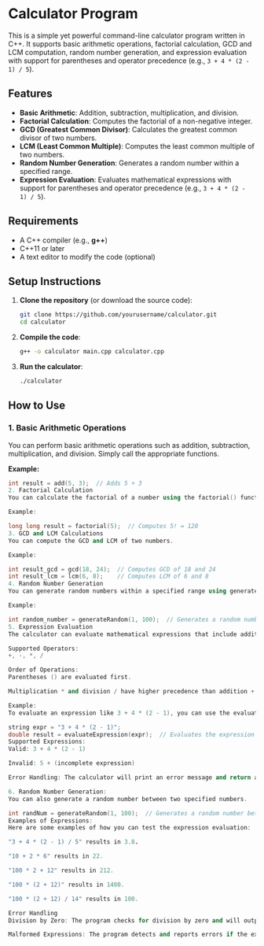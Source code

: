 # Calculator Program

This is a simple yet powerful command-line calculator program written in C++. It supports basic arithmetic operations, factorial calculation, GCD and LCM computation, random number generation, and expression evaluation with support for parentheses and operator precedence (e.g., `3 + 4 * (2 - 1) / 5`).

## Features
- **Basic Arithmetic**: Addition, subtraction, multiplication, and division.
- **Factorial Calculation**: Computes the factorial of a non-negative integer.
- **GCD (Greatest Common Divisor)**: Calculates the greatest common divisor of two numbers.
- **LCM (Least Common Multiple)**: Computes the least common multiple of two numbers.
- **Random Number Generation**: Generates a random number within a specified range.
- **Expression Evaluation**: Evaluates mathematical expressions with support for parentheses and operator precedence (e.g., `3 + 4 * (2 - 1) / 5`).

## Requirements

- A C++ compiler (e.g., **g++**)
- C++11 or later
- A text editor to modify the code (optional)

## Setup Instructions

1. **Clone the repository** (or download the source code):
    ```bash
    git clone https://github.com/yourusername/calculator.git
    cd calculator
    ```

2. **Compile the code**:
    ```bash
    g++ -o calculator main.cpp calculator.cpp
    ```

3. **Run the calculator**:
    ```bash
    ./calculator
    ```

## How to Use

### 1. **Basic Arithmetic Operations**

You can perform basic arithmetic operations such as addition, subtraction, multiplication, and division. Simply call the appropriate functions.

**Example:**
```cpp
int result = add(5, 3);  // Adds 5 + 3
2. Factorial Calculation
You can calculate the factorial of a number using the factorial() function. Note that it only works for non-negative integers.

Example:

long long result = factorial(5);  // Computes 5! = 120
3. GCD and LCM Calculations
You can compute the GCD and LCM of two numbers.

Example:

int result_gcd = gcd(18, 24);  // Computes GCD of 18 and 24
int result_lcm = lcm(6, 8);    // Computes LCM of 6 and 8
4. Random Number Generation
You can generate random numbers within a specified range using generateRandom(min, max).

Example:

int random_number = generateRandom(1, 100);  // Generates a random number between 1 and 100
5. Expression Evaluation
The calculator can evaluate mathematical expressions that include addition, subtraction, multiplication, division, and parentheses. The Shunting Yard algorithm is used to convert infix expressions into postfix notation for easy evaluation.

Supported Operators:
+, -, *, /

Order of Operations:
Parentheses () are evaluated first.

Multiplication * and division / have higher precedence than addition + and subtraction -.

Example:
To evaluate an expression like 3 + 4 * (2 - 1), you can use the evaluateExpression() function.

string expr = "3 + 4 * (2 - 1)";
double result = evaluateExpression(expr);  // Evaluates the expression
Supported Expressions:
Valid: 3 + 4 * (2 - 1)

Invalid: 5 + (incomplete expression)

Error Handling: The calculator will print an error message and return a value of 0 for invalid expressions.

6. Random Number Generation:
You can also generate a random number between two specified numbers.

int randNum = generateRandom(1, 100);  // Generates a random number between 1 and 100
Examples of Expressions:
Here are some examples of how you can test the expression evaluation:

"3 + 4 * (2 - 1) / 5" results in 3.8.

"10 + 2 * 6" results in 22.

"100 * 2 + 12" results in 212.

"100 * (2 + 12)" results in 1400.

"100 * (2 + 12) / 14" results in 100.

Error Handling
Division by Zero: The program checks for division by zero and will output an error message instead of crashing.

Malformed Expressions: The program detects and reports errors if the expression is malformed (e.g., missing operands or mismatched parentheses).